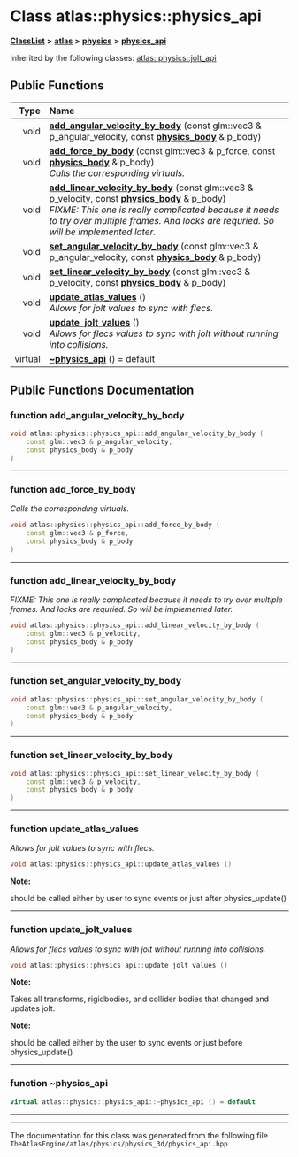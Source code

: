 

# Class atlas::physics::physics\_api



[**ClassList**](annotated.md) **>** [**atlas**](namespaceatlas.md) **>** [**physics**](namespaceatlas_1_1physics.md) **>** [**physics\_api**](classatlas_1_1physics_1_1physics__api.md)










Inherited by the following classes: [atlas::physics::jolt\_api](classatlas_1_1physics_1_1jolt__api.md)
































## Public Functions

| Type | Name |
| ---: | :--- |
|  void | [**add\_angular\_velocity\_by\_body**](#function-add_angular_velocity_by_body) (const glm::vec3 & p\_angular\_velocity, const [**physics\_body**](structatlas_1_1physics_1_1physics__body.md) & p\_body) <br> |
|  void | [**add\_force\_by\_body**](#function-add_force_by_body) (const glm::vec3 & p\_force, const [**physics\_body**](structatlas_1_1physics_1_1physics__body.md) & p\_body) <br>_Calls the corresponding virtuals._  |
|  void | [**add\_linear\_velocity\_by\_body**](#function-add_linear_velocity_by_body) (const glm::vec3 & p\_velocity, const [**physics\_body**](structatlas_1_1physics_1_1physics__body.md) & p\_body) <br>_FIXME: This one is really complicated because it needs to try over multiple frames. And locks are requried. So will be implemented later._  |
|  void | [**set\_angular\_velocity\_by\_body**](#function-set_angular_velocity_by_body) (const glm::vec3 & p\_angular\_velocity, const [**physics\_body**](structatlas_1_1physics_1_1physics__body.md) & p\_body) <br> |
|  void | [**set\_linear\_velocity\_by\_body**](#function-set_linear_velocity_by_body) (const glm::vec3 & p\_velocity, const [**physics\_body**](structatlas_1_1physics_1_1physics__body.md) & p\_body) <br> |
|  void | [**update\_atlas\_values**](#function-update_atlas_values) () <br>_Allows for jolt values to sync with flecs._  |
|  void | [**update\_jolt\_values**](#function-update_jolt_values) () <br>_Allows for flecs values to sync with jolt without running into collisions._  |
| virtual  | [**~physics\_api**](#function-physics_api) () = default<br> |




























## Public Functions Documentation




### function add\_angular\_velocity\_by\_body 

```C++
void atlas::physics::physics_api::add_angular_velocity_by_body (
    const glm::vec3 & p_angular_velocity,
    const physics_body & p_body
) 
```




<hr>



### function add\_force\_by\_body 

_Calls the corresponding virtuals._ 
```C++
void atlas::physics::physics_api::add_force_by_body (
    const glm::vec3 & p_force,
    const physics_body & p_body
) 
```




<hr>



### function add\_linear\_velocity\_by\_body 

_FIXME: This one is really complicated because it needs to try over multiple frames. And locks are requried. So will be implemented later._ 
```C++
void atlas::physics::physics_api::add_linear_velocity_by_body (
    const glm::vec3 & p_velocity,
    const physics_body & p_body
) 
```




<hr>



### function set\_angular\_velocity\_by\_body 

```C++
void atlas::physics::physics_api::set_angular_velocity_by_body (
    const glm::vec3 & p_angular_velocity,
    const physics_body & p_body
) 
```




<hr>



### function set\_linear\_velocity\_by\_body 

```C++
void atlas::physics::physics_api::set_linear_velocity_by_body (
    const glm::vec3 & p_velocity,
    const physics_body & p_body
) 
```




<hr>



### function update\_atlas\_values 

_Allows for jolt values to sync with flecs._ 
```C++
void atlas::physics::physics_api::update_atlas_values () 
```





**Note:**

should be called either by user to sync events or just after physics\_update() 





        

<hr>



### function update\_jolt\_values 

_Allows for flecs values to sync with jolt without running into collisions._ 
```C++
void atlas::physics::physics_api::update_jolt_values () 
```





**Note:**

Takes all transforms, rigidbodies, and collider bodies that changed and updates jolt.




**Note:**

should be called either by the user to sync events or just before physics\_update() 





        

<hr>



### function ~physics\_api 

```C++
virtual atlas::physics::physics_api::~physics_api () = default
```




<hr>

------------------------------
The documentation for this class was generated from the following file `TheAtlasEngine/atlas/physics/physics_3d/physics_api.hpp`

